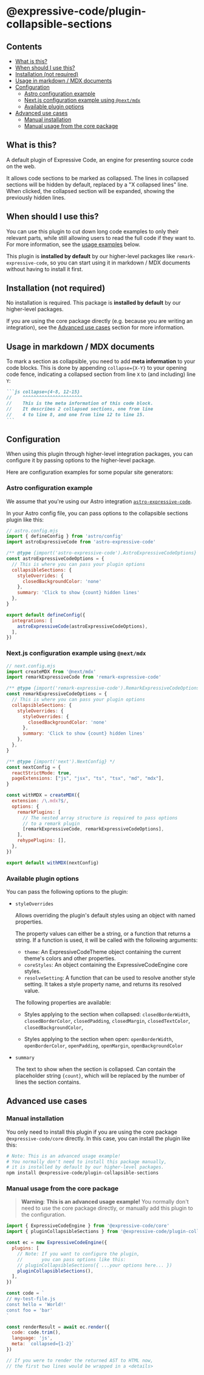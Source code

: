 # @expressive-code/plugin-collapsible-sections

## Contents

- [What is this?](#what-is-this)
- [When should I use this?](#when-should-i-use-this)
- [Installation (not required)](#installation-not-required)
- [Usage in markdown / MDX documents](#usage-in-markdown--mdx-documents)
- [Configuration](#configuration)
  - [Astro configuration example](#astro-configuration-example)
  - [Next.js configuration example using `@next/mdx`](#nextjs-configuration-example-using-nextmdx)
  - [Available plugin options](#available-plugin-options)
- [Advanced use cases](#advanced-use-cases)
  - [Manual installation](#manual-installation)
  - [Manual usage from the core package](#manual-usage-from-the-core-package)

## What is this?

A default plugin of Expressive Code, an engine for presenting source code on the web.

It allows code sections to be marked as collapsed. The lines in collapsed sections will be hidden by default, replaced by a "X collapsed lines" line. When clicked, the collapsed section will be expanded, showing the previously hidden lines.

## When should I use this?

You can use this plugin to cut down long code examples to only their relevant parts, while still allowing users to read the full code if they want to. For more information, see the [usage examples](#usage-in-markdown--mdx-documents) below.

This plugin is **installed by default** by our higher-level packages like `remark-expressive-code`, so you can start using it in markdown / MDX documents without having to install it first.

## Installation (not required)

No installation is required. This package is **installed by default** by our higher-level packages.

If you are using the core package directly (e.g. because you are writing an integration), see the [Advanced use cases](#advanced-use-cases) section for more information.

## Usage in markdown / MDX documents

To mark a section as collapsible, you need to add **meta information** to your code blocks. This is done by appending `collapse={X-Y}` to your opening code fence, indicating a collapsed section from line `X` to (and including) line `Y`:

````md
```js collapse={4-8, 12-15}
//    ^^^^^^^^^^^^^^^^^^^^^^
//    This is the meta information of this code block.
//    It describes 2 collapsed sections, one from line
//    4 to line 8, and one from line 12 to line 15.
```
````

## Configuration

When using this plugin through higher-level integration packages, you can configure it by passing options to the higher-level package.

Here are configuration examples for some popular site generators:

### Astro configuration example

We assume that you're using our Astro integration [`astro-expressive-code`](https://www.npmjs.com/package/astro-expressive-code).

In your Astro config file, you can pass options to the collapsible sections plugin like this:

```js
// astro.config.mjs
import { defineConfig } from 'astro/config'
import astroExpressiveCode from 'astro-expressive-code'

/** @type {import('astro-expressive-code').AstroExpressiveCodeOptions} */
const astroExpressiveCodeOptions = {
  // This is where you can pass your plugin options
  collapsibleSections: {
    styleOverrides: {
      closedBackgroundColor: 'none'
    },
    summary: 'Click to show {count} hidden lines'
  },
}

export default defineConfig({
  integrations: [
    astroExpressiveCode(astroExpressiveCodeOptions),
  ],
})
```

### Next.js configuration example using `@next/mdx`

```js
// next.config.mjs
import createMDX from '@next/mdx'
import remarkExpressiveCode from 'remark-expressive-code'

/** @type {import('remark-expressive-code').RemarkExpressiveCodeOptions} */
const remarkExpressiveCodeOptions = {
  // This is where you can pass your plugin options
  collapsibleSections: {
    styleOverrides: {
      styleOverrides: {
        closedBackgroundColor: 'none'
      },
      summary: 'Click to show {count} hidden lines'
    },
  },
}

/** @type {import('next').NextConfig} */
const nextConfig = {
  reactStrictMode: true,
  pageExtensions: ["js", "jsx", "ts", "tsx", "md", "mdx"],
}

const withMDX = createMDX({
  extension: /\.mdx?$/,
  options: {
    remarkPlugins: [
      // The nested array structure is required to pass options
      // to a remark plugin
      [remarkExpressiveCode, remarkExpressiveCodeOptions],
    ],
    rehypePlugins: [],
  },
})

export default withMDX(nextConfig)
```

### Available plugin options

You can pass the following options to the plugin:


- `styleOverrides`

  Allows overriding the plugin's default styles using an object with named properties.

  The property values can either be a string, or a function that returns a string. If a function is used, it will be called with the following arguments:

  - `theme`: An ExpressiveCodeTheme object containing the current theme's colors and other properties.
  - `coreStyles`: An object containing the ExpressiveCodeEngine core styles.
  - `resolveSetting`: A function that can be used to resolve another style setting. It takes a style property name, and returns its resolved value.

  The following properties are available:

  - Styles applying to the section when collapsed:
    `closedBorderWidth`, `closedBorderColor`, `closedPadding`, `closedMargin`, `closedTextColor`, `closedBackgroundColor`,

  - Styles applying to the section when open:
    `openBorderWidth`, `openBorderColor`, `openPadding`, `openMargin`, `openBackgroundColor`

- `summary`
  
  The text to show when the section is collapsed. Can contain the placeholder string `{count}`, which will be replaced by the number of lines the section contains.

## Advanced use cases

### Manual installation

You only need to install this plugin if you are using the core package `@expressive-code/core` directly. In this case, you can install the plugin like this:

```bash
# Note: This is an advanced usage example!
# You normally don't need to install this package manually,
# it is installed by default by our higher-level packages.
npm install @expressive-code/plugin-collapsible-sections
```

### Manual usage from the core package

> **Warning**:
> **This is an advanced usage example!** You normally don't need to use the core package directly, or manually add this plugin to the configuration.

```js
import { ExpressiveCodeEngine } from '@expressive-code/core'
import { pluginCollapsibleSections } from '@expressive-code/plugin-collapsible-sections'

const ec = new ExpressiveCodeEngine({
  plugins: [
    // Note: If you want to configure the plugin,
    //       you can pass options like this:
    // pluginCollapsibleSections({ ...your options here... })
    pluginCollapsibleSections(),
  ],
})

const code = `
// my-test-file.js
const hello = 'World!'
const foo = 'bar'
`

const renderResult = await ec.render({
  code: code.trim(),
  language: 'js',
  meta: `collapsed={1-2}`
})

// If you were to render the returned AST to HTML now,
// the first two lines would be wrapped in a <details>
```
